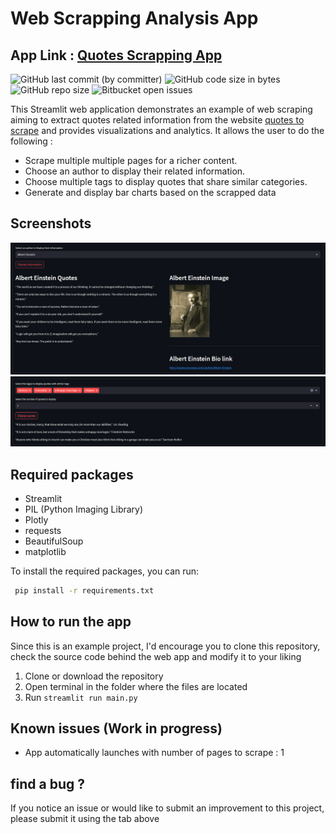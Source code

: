 # Web Scrapping Analysis App
##  App Link : [Quotes Scrapping App](https://quotesapp.streamlit.app/)

![GitHub last commit (by committer)](https://img.shields.io/github/last-commit/VinDazy/Quotes_Scrapping_Phase_ONE)
![GitHub code size in bytes](https://img.shields.io/github/languages/code-size/VinDazy/Quotes_Scrapping_Phase_ONE)
![GitHub repo size](https://img.shields.io/github/repo-size/VinDazy/Quotes_Scrapping_Phase_ONE)
![Bitbucket open issues](https://img.shields.io/bitbucket/issues/VinDazy/Quotes_Scrapping_Phase_ONE)


This Streamlit web application demonstrates an example of web scraping aiming to extract quotes related information from the website [quotes to scrape](https://quotes.toscrape.com/) and provides visualizations and analytics. It allows the user to do the following : 
*  Scrape multiple multiple pages for a richer content.
*  Choose an author to display their related information.
*  Choose multiple tags to display quotes that share similar categories.
* Generate and display bar charts based on the scrapped data 
## Screenshots
![Image](screenshots/author_information.png)
![Image](screenshots/quotes_tags.png)


## Required packages 
- Streamlit
- PIL (Python Imaging Library)
- Plotly
- requests
- BeautifulSoup
- matplotlib


To install the required packages, you can run:

```bash
 pip install -r requirements.txt

```
## How to run the app 
Since this is an example project, I'd encourage you to clone this repository, check the source code behind the web app and modify it to your liking 
1. Clone or download the repository
2. Open terminal in the folder where the files are located
3. Run `streamlit run main.py`


## Known issues (Work in progress)
- App automatically launches with number of pages to scrape : 1 

## find a bug ?
If you notice an issue or would like to submit an improvement to this project, please submit it using the tab above



